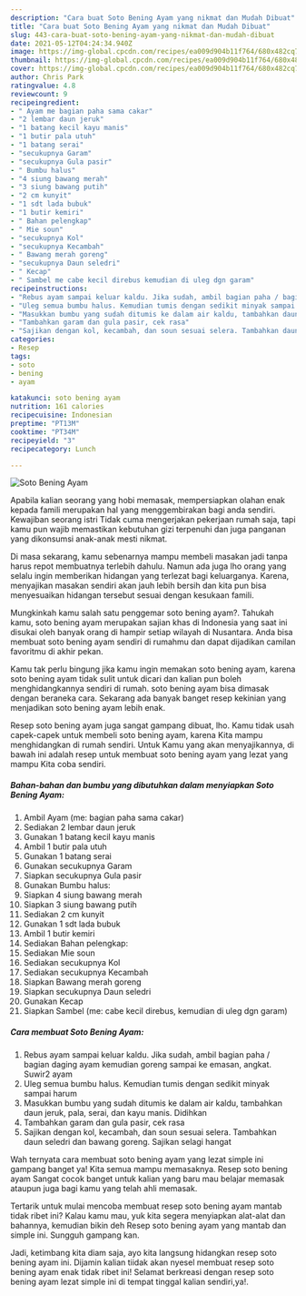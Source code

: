 ```yaml
---
description: "Cara buat Soto Bening Ayam yang nikmat dan Mudah Dibuat"
title: "Cara buat Soto Bening Ayam yang nikmat dan Mudah Dibuat"
slug: 443-cara-buat-soto-bening-ayam-yang-nikmat-dan-mudah-dibuat
date: 2021-05-12T04:24:34.940Z
image: https://img-global.cpcdn.com/recipes/ea009d904b11f764/680x482cq70/soto-bening-ayam-foto-resep-utama.jpg
thumbnail: https://img-global.cpcdn.com/recipes/ea009d904b11f764/680x482cq70/soto-bening-ayam-foto-resep-utama.jpg
cover: https://img-global.cpcdn.com/recipes/ea009d904b11f764/680x482cq70/soto-bening-ayam-foto-resep-utama.jpg
author: Chris Park
ratingvalue: 4.8
reviewcount: 9
recipeingredient:
- " Ayam me bagian paha sama cakar"
- "2 lembar daun jeruk"
- "1 batang kecil kayu manis"
- "1 butir pala utuh"
- "1 batang serai"
- "secukupnya Garam"
- "secukupnya Gula pasir"
- " Bumbu halus"
- "4 siung bawang merah"
- "3 siung bawang putih"
- "2 cm kunyit"
- "1 sdt lada bubuk"
- "1 butir kemiri"
- " Bahan pelengkap"
- " Mie soun"
- "secukupnya Kol"
- "secukupnya Kecambah"
- " Bawang merah goreng"
- "secukupnya Daun seledri"
- " Kecap"
- " Sambel me cabe kecil direbus kemudian di uleg dgn garam"
recipeinstructions:
- "Rebus ayam sampai keluar kaldu. Jika sudah, ambil bagian paha / bagian daging ayam kemudian goreng sampai ke emasan, angkat. Suwir2 ayam"
- "Uleg semua bumbu halus. Kemudian tumis dengan sedikit minyak sampai harum"
- "Masukkan bumbu yang sudah ditumis ke dalam air kaldu, tambahkan daun jeruk, pala, serai, dan kayu manis. Didihkan"
- "Tambahkan garam dan gula pasir, cek rasa"
- "Sajikan dengan kol, kecambah, dan soun sesuai selera. Tambahkan daun seledri dan bawang goreng. Sajikan selagi hangat"
categories:
- Resep
tags:
- soto
- bening
- ayam

katakunci: soto bening ayam 
nutrition: 161 calories
recipecuisine: Indonesian
preptime: "PT13M"
cooktime: "PT34M"
recipeyield: "3"
recipecategory: Lunch

---
```



![Soto Bening Ayam](https://img-global.cpcdn.com/recipes/ea009d904b11f764/680x482cq70/soto-bening-ayam-foto-resep-utama.jpg)

Apabila kalian seorang yang hobi memasak, mempersiapkan olahan enak kepada famili merupakan hal yang menggembirakan bagi anda sendiri. Kewajiban seorang istri Tidak cuma mengerjakan pekerjaan rumah saja, tapi kamu pun wajib memastikan kebutuhan gizi terpenuhi dan juga panganan yang dikonsumsi anak-anak mesti nikmat.

Di masa  sekarang, kamu sebenarnya mampu membeli masakan jadi tanpa harus repot membuatnya terlebih dahulu. Namun ada juga lho orang yang selalu ingin memberikan hidangan yang terlezat bagi keluarganya. Karena, menyajikan masakan sendiri akan jauh lebih bersih dan kita pun bisa menyesuaikan hidangan tersebut sesuai dengan kesukaan famili. 



Mungkinkah kamu salah satu penggemar soto bening ayam?. Tahukah kamu, soto bening ayam merupakan sajian khas di Indonesia yang saat ini disukai oleh banyak orang di hampir setiap wilayah di Nusantara. Anda bisa membuat soto bening ayam sendiri di rumahmu dan dapat dijadikan camilan favoritmu di akhir pekan.

Kamu tak perlu bingung jika kamu ingin memakan soto bening ayam, karena soto bening ayam tidak sulit untuk dicari dan kalian pun boleh menghidangkannya sendiri di rumah. soto bening ayam bisa dimasak dengan beraneka cara. Sekarang ada banyak banget resep kekinian yang menjadikan soto bening ayam lebih enak.

Resep soto bening ayam juga sangat gampang dibuat, lho. Kamu tidak usah capek-capek untuk membeli soto bening ayam, karena Kita mampu menghidangkan di rumah sendiri. Untuk Kamu yang akan menyajikannya, di bawah ini adalah resep untuk membuat soto bening ayam yang lezat yang mampu Kita coba sendiri.

<!--inarticleads1-->

##### Bahan-bahan dan bumbu yang dibutuhkan dalam menyiapkan Soto Bening Ayam:

1. Ambil  Ayam (me: bagian paha sama cakar)
1. Sediakan 2 lembar daun jeruk
1. Gunakan 1 batang kecil kayu manis
1. Ambil 1 butir pala utuh
1. Gunakan 1 batang serai
1. Gunakan secukupnya Garam
1. Siapkan secukupnya Gula pasir
1. Gunakan  Bumbu halus:
1. Siapkan 4 siung bawang merah
1. Siapkan 3 siung bawang putih
1. Sediakan 2 cm kunyit
1. Gunakan 1 sdt lada bubuk
1. Ambil 1 butir kemiri
1. Sediakan  Bahan pelengkap:
1. Sediakan  Mie soun
1. Sediakan secukupnya Kol
1. Sediakan secukupnya Kecambah
1. Siapkan  Bawang merah goreng
1. Siapkan secukupnya Daun seledri
1. Gunakan  Kecap
1. Siapkan  Sambel (me: cabe kecil direbus, kemudian di uleg dgn garam)




<!--inarticleads2-->

##### Cara membuat Soto Bening Ayam:

1. Rebus ayam sampai keluar kaldu. Jika sudah, ambil bagian paha / bagian daging ayam kemudian goreng sampai ke emasan, angkat. Suwir2 ayam
1. Uleg semua bumbu halus. Kemudian tumis dengan sedikit minyak sampai harum
1. Masukkan bumbu yang sudah ditumis ke dalam air kaldu, tambahkan daun jeruk, pala, serai, dan kayu manis. Didihkan
1. Tambahkan garam dan gula pasir, cek rasa
1. Sajikan dengan kol, kecambah, dan soun sesuai selera. Tambahkan daun seledri dan bawang goreng. Sajikan selagi hangat




Wah ternyata cara membuat soto bening ayam yang lezat simple ini gampang banget ya! Kita semua mampu memasaknya. Resep soto bening ayam Sangat cocok banget untuk kalian yang baru mau belajar memasak ataupun juga bagi kamu yang telah ahli memasak.

Tertarik untuk mulai mencoba membuat resep soto bening ayam mantab tidak ribet ini? Kalau kamu mau, yuk kita segera menyiapkan alat-alat dan bahannya, kemudian bikin deh Resep soto bening ayam yang mantab dan simple ini. Sungguh gampang kan. 

Jadi, ketimbang kita diam saja, ayo kita langsung hidangkan resep soto bening ayam ini. Dijamin kalian tiidak akan nyesel membuat resep soto bening ayam enak tidak ribet ini! Selamat berkreasi dengan resep soto bening ayam lezat simple ini di tempat tinggal kalian sendiri,ya!.

